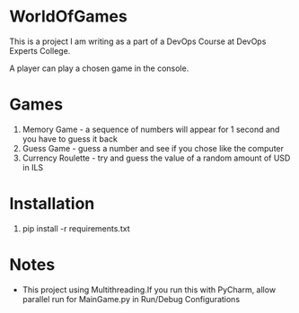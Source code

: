 # WorldOfGames
This is a project I am writing as a part of a DevOps Course at DevOps Experts College.

A player can play a chosen game in the console.

# Games
  1. Memory Game - a sequence of numbers will appear for 1 second and you have to guess it back
  2. Guess Game  - guess a number and see if you chose like the computer
  3. Currency Roulette - try and guess the value of a random amount of USD in ILS

# Installation
  1. pip install -r requirements.txt

# Notes
* This project using Multithreading.If you run this with PyCharm, allow parallel run for MainGame.py in Run/Debug Configurations

  



